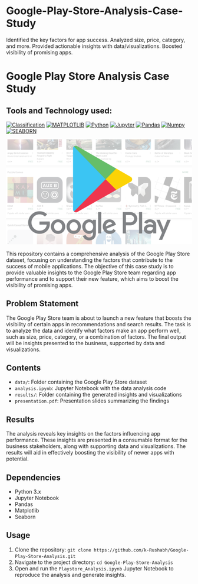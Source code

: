 # Google-Play-Store-Analysis-Case-Study
 Identified the key factors for app success. Analyzed size, price, category, and more. Provided actionable insights with data/visualizations. Boosted visibility of promising apps.
# Google Play Store Analysis Case Study

## Tools and Technology used:
[![Classification](https://img.shields.io/badge/-Classification-f5841f?style=for-the-badge)](https://www.javatpoint.com/classification-algorithm-in-machine-learning)
[![MATPLOTLIB](https://img.shields.io/badge/-MATPLOTLIB-007aa6?style=for-the-badge)](https://img.shields.io/badge/-MATPLOTLIB-007aa6?style=for-the-badge)
[![Python](https://img.shields.io/badge/Python-FFD43B?style=for-the-badge&logo=python&logoColor=blue)](https://img.shields.io/badge/Python-FFD43B?style=for-the-badge&logo=python&logoColor=blue)
[![Jupyter](https://img.shields.io/badge/-Jupyter-f5841f?style=for-the-badge)](https://img.shields.io/badge/-Jupyter-f5841f?style=for-the-badge)
[![Pandas](https://img.shields.io/badge/Pandas-2C2D72?style=for-the-badge&logo=pandas&logoColor=white)](https://img.shields.io/badge/Pandas-2C2D72?style=for-the-badge&logo=pandas&logoColor=white)
[![Numpy](https://img.shields.io/badge/Numpy-777BB4?style=for-the-badge&logo=numpy&logoColor=white)](https://img.shields.io/badge/Numpy-777BB4?style=for-the-badge&logo=numpy&logoColor=white)
[![SEABORN](https://img.shields.io/badge/-SEABORN-f5841f?style=for-the-badge)](https://seaborn.pydata.org/)


![Logo](Gplay..png)

This repository contains a comprehensive analysis of the Google Play Store dataset, focusing on understanding the factors that contribute to the success of mobile applications. The objective of this case study is to provide valuable insights to the Google Play Store team regarding app performance and to support their new feature, which aims to boost the visibility of promising apps.

## Problem Statement

The Google Play Store team is about to launch a new feature that boosts the visibility of certain apps in recommendations and search results. The task is to analyze the data and identify what factors make an app perform well, such as size, price, category, or a combination of factors. The final output will be insights presented to the business, supported by data and visualizations.

## Contents

- `data/`: Folder containing the Google Play Store dataset
- `analysis.ipynb`: Jupyter Notebook with the data analysis code
- `results/`: Folder containing the generated insights and visualizations
- `presentation.pdf`: Presentation slides summarizing the findings

## Results

The analysis reveals key insights on the factors influencing app performance. These insights are presented in a consumable format for the business stakeholders, along with supporting data and visualizations. The results will aid in effectively boosting the visibility of newer apps with potential.

## Dependencies

- Python 3.x
- Jupyter Notebook
- Pandas
- Matplotlib
- Seaborn

## Usage

1. Clone the repository: `git clone https://github.com/k-Rushabh/Google-Play-Store-Analysis.git`
2. Navigate to the project directory: `cd Google-Play-Store-Analysis`
3. Open and run the `Playstore_Analysis.ipynb` Jupyter Notebook to reproduce the analysis and generate insights.


